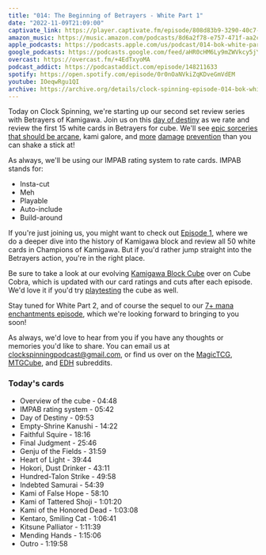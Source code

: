 ```yaml
---
title: "014: The Beginning of Betrayers - White Part 1"
date: "2022-11-09T21:09:00"
captivate_link: https://player.captivate.fm/episode/808d83b9-3290-40c7-b55e-013656ed50eb
amazon_music: https://music.amazon.com/podcasts/8d6a2f78-e757-471f-aa2c-47afe84c72db/episodes/879d8534-1e5e-4014-83a6-e38d1cd0083d/clock-spinning%E2%80%94magic-the-gathering-history-014-bok-white-part-1-betrayers-of-kamigawa
apple_podcasts: https://podcasts.apple.com/us/podcast/014-bok-white-part-1-betrayers-of-kamigawa/id1611106302?i=1000585729357
google_podcasts: https://podcasts.google.com/feed/aHR0cHM6Ly9mZWVkcy5jYXB0aXZhdGUuZm0vY2xvY2stc3Bpbm5pbmcv/episode/ODA4ZDgzYjktMzI5MC00MGM3LWI1NWUtMDEzNjU2ZWQ1MGVi?sa=X&ved=0CAUQkfYCahcKEwjwzvLAiaP7AhUAAAAAHQAAAAAQAQ
overcast: https://overcast.fm/+4EdTxyoMA
podcast_addict: https://podcastaddict.com/episode/148211633
spotify: https://open.spotify.com/episode/0r0nOaNVkiZqKDveGmVdEM
youtube: IOeqwRgu1QI
archive: https://archive.org/details/clock-spinning-episode-014-bok-white-part-1
---
```



Today on Clock Spinning, we're starting up our second set review series with Betrayers of Kamigawa. Join us on this [day of destiny](https://scryfall.com/card/bok/1/day-of-destiny) as we rate and review the first 15 white cards in Betrayers for cube. We'll see [epic sorceries that should be arcane](https://scryfall.com/card/bok/4/final-judgment), kami galore, and [more](https://scryfall.com/card/bok/3/faithful-squire-kaiso-memory-of-loyalty) [damage](https://scryfall.com/card/bok/6/heart-of-light) [prevention](https://scryfall.com/card/bok/15/mending-hands) than you can shake a stick at!

As always, we'll be using our IMPAB rating system to rate cards. IMPAB stands for:

 - Insta-cut
 - Meh
 - Playable
 - Auto-include
 - Build-around

If you're just joining us, you might want to check out [Episode 1](https://clockspinning.com/episode-1-white-champions-of-kamigawa/), where we do a deeper dive into the history of Kamigawa block and review all 50 white cards in Champions of Kamigawa. But if you'd rather jump straight into the Betrayers action, you're in the right place.

Be sure to take a look at our evolving [Kamigawa Block Cube](https://cubecobra.com/cube/overview/clock-spinning-chk) over on Cube Cobra, which is updated with our card ratings and cuts after each episode. We'd love it if you'd try [playtesting](https://cubecobra.com/cube/playtest/clock-spinning-chk) the cube as well.

Stay tuned for White Part 2, and of course the sequel to our [7+ mana enchantments episode](https://clockspinning.com/episode-13-seven-mana-enchantments-part-1/), which we're looking forward to bringing to you soon!

As always, we'd love to hear from you if you have any thoughts or memories you'd like to share. You can email us at clockspinningpodcast@gmail.com, or find us over on the [MagicTCG](https://www.reddit.com/r/magicTCG/), [MTGCube](https://www.reddit.com/r/mtgcube/), and [EDH](https://www.reddit.com/r/EDH/) subreddits.

### Today's cards

* Overview of the cube - 04:48
* IMPAB rating system - 05:42
* Day of Destiny - 09:53
* Empty-Shrine Kanushi - 14:22
* Faithful Squire - 18:16
* Final Judgment - 25:46
* Genju of the Fields - 31:59
* Heart of Light - 39:44
* Hokori, Dust Drinker - 43:11
* Hundred-Talon Strike - 49:58
* Indebted Samurai - 54:39
* Kami of False Hope - 58:10
* Kami of Tattered Shoji - 1:01:20
* Kami of the Honored Dead - 1:03:08
* Kentaro, Smiling Cat - 1:06:41
* Kitsune Palliator - 1:11:39
* Mending Hands - 1:15:06
* Outro - 1:19:58
